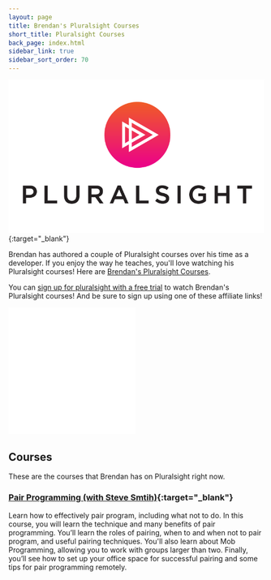 ```yaml
---
layout: page
title: Brendan's Pluralsight Courses
short_title: Pluralsight Courses
back_page: index.html
sidebar_link: true
sidebar_sort_order: 70
---
```


[![Pluralsight Logo](/images/files/PS_logo_F-11.png)](https://www.pluralsight.com/authors/brendan-enrick){:target="_blank"}

Brendan has authored a couple of Pluralsight courses over his time as a developer. If you enjoy the way he teaches, you'll love watching his Pluralsight courses! Here are [Brendan's Pluralsight Courses](https://www.pluralsight.com/authors/brendan-enrick).

<p class="message">
  You can <a href="https://pluralsight.pxf.io/c/3647064/1161401/7490" target="_top" id="1161401">sign up for pluralsight with a free trial</a><img height="0" width="0" src="https://pluralsight.pxf.io/i/3647064/1161401/7490" style="position:absolute;visibility:hidden;" border="0" /> to watch Brendan's Pluralsight courses! And be sure to sign up using one of these affiliate links!
</p>

<iframe id="iframe_411" src="//a.impactradius-go.com/gen-ad-code/3647064/1161401/7490/" width="250" height="250" scrolling="no" frameborder="0" marginheight="0" marginwidth="0"></iframe>

## Courses

These are the courses that Brendan has on Pluralsight right now.

### [Pair Programming (with Steve Smtih)](https://www.pluralsight.com/courses/pair-programming){:target="_blank"}

Learn how to effectively pair program, including what not to do. In this course, you will learn the technique and many benefits of pair programming. You’ll learn the roles of pairing, when to and when not to pair program, and useful pairing techniques. You'll also learn about Mob Programming, allowing you to work with groups larger than two. Finally, you’ll see how to set up your office space for successful pairing and some tips for pair programming remotely.
